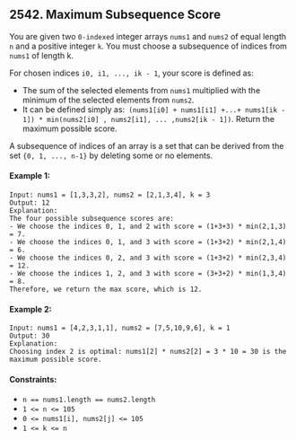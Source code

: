 ## 2542. Maximum Subsequence Score

You are given two `0-indexed` integer arrays `nums1` and `nums2` of equal length `n` and a positive integer `k`. You
must choose a subsequence of indices from `nums1` of length k.

For chosen indices `i0, i1, ..., ik - 1`, your score is defined as:

- The sum of the selected elements from `nums1` multiplied with the minimum of the selected elements from `nums2`.
- It can be defined simply
  as:` (nums1[i0] + nums1[i1] +...+ nums1[ik - 1]) * min(nums2[i0] , nums2[i1], ... ,nums2[ik - 1])`.
  Return the maximum possible score.

A subsequence of indices of an array is a set that can be derived from the set `{0, 1, ..., n-1}` by deleting some or no
elements.

#### Example 1:

```
Input: nums1 = [1,3,3,2], nums2 = [2,1,3,4], k = 3
Output: 12
Explanation: 
The four possible subsequence scores are:
- We choose the indices 0, 1, and 2 with score = (1+3+3) * min(2,1,3) = 7.
- We choose the indices 0, 1, and 3 with score = (1+3+2) * min(2,1,4) = 6. 
- We choose the indices 0, 2, and 3 with score = (1+3+2) * min(2,3,4) = 12. 
- We choose the indices 1, 2, and 3 with score = (3+3+2) * min(1,3,4) = 8.
Therefore, we return the max score, which is 12.
```

#### Example 2:

```
Input: nums1 = [4,2,3,1,1], nums2 = [7,5,10,9,6], k = 1
Output: 30
Explanation: 
Choosing index 2 is optimal: nums1[2] * nums2[2] = 3 * 10 = 30 is the maximum possible score.
```

#### Constraints:

- `n == nums1.length == nums2.length`
- `1 <= n <= 105`
- `0 <= nums1[i], nums2[j] <= 105`
- `1 <= k <= n`